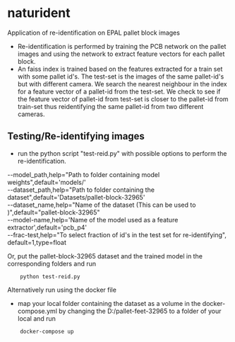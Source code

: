 # naturident
Application of re-identification on EPAL pallet block images
- Re-identification is performed by training the PCB network on the pallet images and using the network to extract feature vectors for each pallet block.
- An faiss index is trained based on the features extracted for a train set with some pallet id's. The test-set is the images of the same pallet-id's but with different camera. We search the nearest neighbour in the index for a feature vector of a pallet-id from the test-set. We check to see if the feature vector of pallet-id from test-set is closer to the pallet-id from train-set thus reidentifying the same pallet-id from two different cameras.

## Testing/Re-identifying images
- run the python script "test-reid.py" with possible options to perform the re-identification.

--model_path,help="Path to folder containing model weights",default='models/'<br />
--dataset_path,help="Path to folder containing the dataset",default='Datasets/pallet-block-32965'<br />
--dataset_name,help="Name of the dataset (This can be used to )",default="pallet-block-32965"<br />
--model-name,help='Name of the model used as a feature extractor',default='pcb_p4'<br />
--frac-test,help="To select fraction of id's in the test set for re-identifying", default=1,type=float<br />

Or, put the pallet-block-32965 dataset and the trained model in the corresponding folders and run

```console
    python test-reid.py
```

Alternatively run using the docker file
- map your local folder containing the dataset as a volume in the docker-compose.yml by changing the D:/pallet-feet-32965 to a folder of your local and run
```console
    docker-compose up
```
